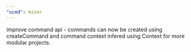 ```yaml
---
"ucmd": minor
---
```


improve command api - commands can now be created using createCommand and command context infered using Context<T extends Command> for more modular projects.
